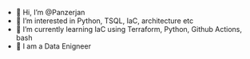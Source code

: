 - 👋 Hi, I’m @Panzerjan
- 👀 I’m interested in Python, TSQL, IaC, architecture etc
- 🌱 I’m currently learning IaC using Terraform, Python, Github Actions, bash
- 🌱 I am a  Data Enigneer

<!---
Panzerjan/Panzerjan is a ✨ special ✨ repository because its `README.md` (this file) appears on your GitHub profile.
You can click the Preview link to take a look at your changes.
--->
